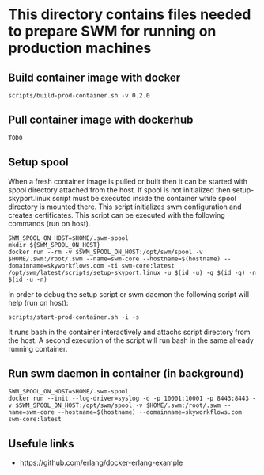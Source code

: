 This directory contains files needed to prepare SWM for running on production machines
======================================================================================

Build container image with docker
---------------------------------

```console
scripts/build-prod-container.sh -v 0.2.0
```

Pull container image with dockerhub
---------------------------------

```console
TODO
```

Setup spool
-----------

When a fresh container image is pulled or built then it can be started with spool directory attached 
from the host. If spool is not initialized then setup-skyport.linux script must be executed inside
the container while spool directory is mounted there. This script initializes swm configuration
and creates certificates. This script can be executed with the following commands (run on host).

```console
SWM_SPOOL_ON_HOST=$HOME/.swm-spool
mkdir ${SWM_SPOOL_ON_HOST}
docker run --rm -v $SWM_SPOOL_ON_HOST:/opt/swm/spool -v $HOME/.swm:/root/.swm --name=swm-core --hostname=$(hostname) --domainname=skyworkflows.com -ti swm-core:latest /opt/swm/latest/scripts/setup-skyport.linux -u $(id -u) -g $(id -g) -n $(id -u -n)
```

In order to debug the setup script or swm daemon the following script will help (run on host):

```console
scripts/start-prod-container.sh -i -s
```

It runs bash in the container interactively and attachs script directory from the host.
A second execution of the script will run bash in the same already running container.

Run swm daemon in container (in background)
-------------------------------------------

```console
SWM_SPOOL_ON_HOST=$HOME/.swm-spool
docker run --init --log-driver=syslog -d -p 10001:10001 -p 8443:8443 -v $SWM_SPOOL_ON_HOST:/opt/swm/spool -v $HOME/.swm:/root/.swm --name=swm-core --hostname=$(hostname) --domainname=skyworkflows.com swm-core:latest
```

Usefule links
-------------

* https://github.com/erlang/docker-erlang-example
